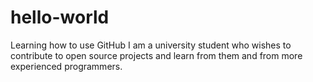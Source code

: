 # hello-world
Learning how to use GitHub
I am a university student who wishes to contribute to open source projects and learn from them and from more experienced programmers.
